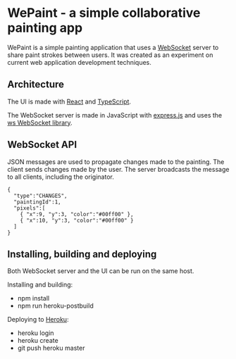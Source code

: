 # WePaint - a simple collaborative painting app

WePaint is a simple painting application that uses a [WebSocket](https://developer.mozilla.org/en-US/docs/Web/API/WebSockets_API) server to share paint strokes between users. It was created as an experiment on current web application development techniques.

## Architecture

The UI is made with [React](https://reactjs.org/) and [TypeScript](https://www.typescriptlang.org/).

The WebSocket server is made in JavaScript with [express.js](https://expressjs.com/) and uses the [ws WebSocket library](https://github.com/websockets/ws).

## WebSocket API

JSON messages are used to propagate changes made to the painting. The client sends changes made by the user. The server broadcasts the message to all clients, including the originator.

```
{
  "type":"CHANGES",
  "paintingId":1,
  "pixels":[
    { "x":9, "y":3, "color":"#00ff00" },
    { "x":10, "y":3, "color":"#00ff00" }
  ]
}
```

## Installing, building and deploying

Both WebSocket server and the UI can be run on the same host.

Installing and building:

- npm install
- npm run heroku-postbuild

Deploying to [Heroku](https://www.heroku.com/):

- heroku login
- heroku create
- git push heroku master
